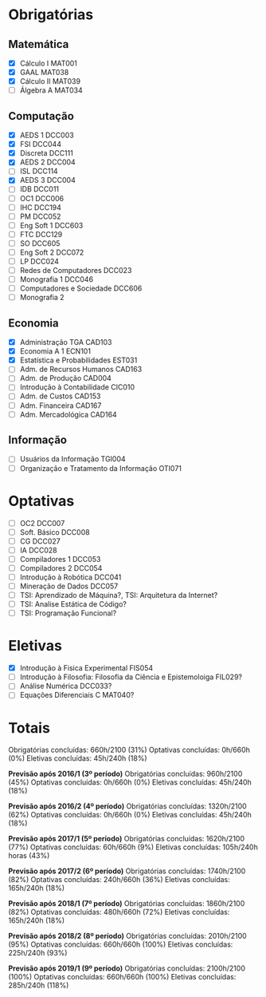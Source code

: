 # Obrigatórias
## Matemática
- [x] Cálculo I MAT001
- [x] GAAL MAT038
- [x] Cálculo II MAT039
- [ ] Álgebra A MAT034

## Computação
- [x] AEDS 1 DCC003
- [x] FSI DCC044
- [x] Discreta DCC111
- [x] AEDS 2 DCC004
- [ ] ISL DCC114
- [x] AEDS 3 DCC004
- [ ] IDB DCC011
- [ ] OC1 DCC006
- [ ] IHC DCC194
- [ ] PM DCC052
- [ ] Eng Soft 1 DCC603
- [ ] FTC DCC129
- [ ] SO DCC605
- [ ] Eng Soft 2 DCC072
- [ ] LP DCC024
- [ ] Redes de Computadores DCC023
- [ ] Monografia 1 DCC046
- [ ] Computadores e Sociedade DCC606
- [ ] Monografia 2

## Economia
- [x] Administração TGA CAD103
- [x] Economia A 1 ECN101
- [x] Estatística e Probabilidades EST031
- [ ] Adm. de Recursos Humanos CAD163
- [ ] Adm. de Produção CAD004
- [ ] Introdução à Contabilidade CIC010
- [ ] Adm. de Custos CAD153
- [ ] Adm. Financeira CAD167
- [ ] Adm. Mercadológica CAD164

## Informação
- [ ] Usuários da Informação TGI004
- [ ] Organização e Tratamento da Informação OTI071

# Optativas
- [ ] OC2 DCC007
- [ ] Soft. Básico DCC008
- [ ] CG DCC027
- [ ] IA DCC028
- [ ] Compiladores 1 DCC053
- [ ] Compiladores 2 DCC054
- [ ] Introdução à Robótica DCC041
- [ ] Mineração de Dados DCC057
- [ ] TSI: Aprendizado de Máquina?, TSI: Arquitetura da Internet?
- [ ] TSI: Analise Estática de Código?
- [ ] TSI: Programação Funcional?

# Eletivas
- [x] Introdução à Fisica Experimental FIS054
- [ ] Introdução à Filosofia: Filosofia da Ciência e Epistemoloiga FIL029?
- [ ] Análise Numérica DCC033?
- [ ] Equações Diferenciais C MAT040?

# Totais
Obrigatórias concluídas: 660h/2100 (31%)
Optativas concluídas: 0h/660h (0%)
Eletivas concluídas: 45h/240h (18%)

**Previsão após 2016/1 (3º período)**
Obrigatórias concluídas: 960h/2100 (45%)
Optativas concluídas: 0h/660h (0%)
Eletivas concluídas: 45h/240h (18%)

**Previsão após 2016/2 (4º período)**
Obrigatórias concluídas: 1320h/2100 (62%)
Optativas concluídas: 0h/660h (0%)
Eletivas concluídas: 45h/240h (18%)

**Previsão após 2017/1 (5º período)**
Obrigatórias concluídas: 1620h/2100 (77%)
Optativas concluídas: 60h/660h (9%)
Eletivas concluídas: 105h/240h horas (43%)

**Previsão após 2017/2 (6º período)**
Obrigatórias concluídas: 1740h/2100 (82%)
Optativas concluídas: 240h/660h (36%)
Eletivas concluídas: 165h/240h (18%)

**Previsão após 2018/1 (7º período)**
Obrigatórias concluídas: 1860h/2100 (82%)
Optativas concluídas: 480h/660h (72%)
Eletivas concluídas: 165h/240h (18%)

**Previsão após 2018/2 (8º período)**
Obrigatórias concluídas: 2010h/2100 (95%)
Optativas concluídas: 660h/660h (100%)
Eletivas concluídas: 225h/240h (93%)

**Previsão após 2019/1 (9º período)**
Obrigatórias concluídas: 2100h/2100 (100%)
Optativas concluídas: 660h/660h (100%)
Eletivas concluídas: 285h/240h (118%)
